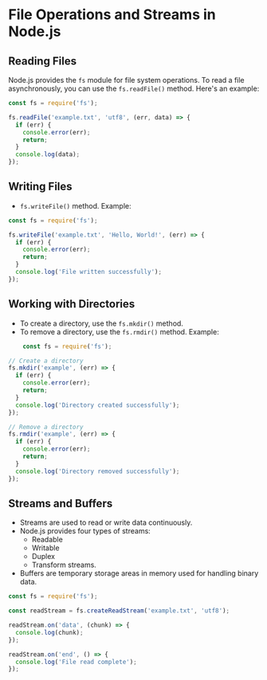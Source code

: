 # File Operations and Streams in Node.js

## Reading Files

Node.js provides the `fs` module for file system operations. To read a file asynchronously, you can use the `fs.readFile()` method. Here's an example:

```javascript
const fs = require('fs');

fs.readFile('example.txt', 'utf8', (err, data) => {
  if (err) {
    console.error(err);
    return;
  }
  console.log(data);
});
```
## Writing Files
* `fs.writeFile()` method. Example:

```javascript
const fs = require('fs');

fs.writeFile('example.txt', 'Hello, World!', (err) => {
  if (err) {
    console.error(err);
    return;
  }
  console.log('File written successfully');
});
```

## Working with Directories
* To create a directory, use the `fs.mkdir()` method. 
* To remove a directory, use the `fs.rmdir()` method. Example:

```javascript
    const fs = require('fs');

// Create a directory
fs.mkdir('example', (err) => {
  if (err) {
    console.error(err);
    return;
  }
  console.log('Directory created successfully');
});

// Remove a directory
fs.rmdir('example', (err) => {
  if (err) {
    console.error(err);
    return;
  }
  console.log('Directory removed successfully');
});
```

## Streams and Buffers

* Streams are used to read or write data continuously. 
* Node.js provides four types of streams:          
  - Readable
  - Writable    
  - Duplex 
  - Transform streams. 
* Buffers are temporary storage areas in memory used for handling binary data.

```javascript
const fs = require('fs');

const readStream = fs.createReadStream('example.txt', 'utf8');

readStream.on('data', (chunk) => {
  console.log(chunk);
});

readStream.on('end', () => {
  console.log('File read complete');
});

```